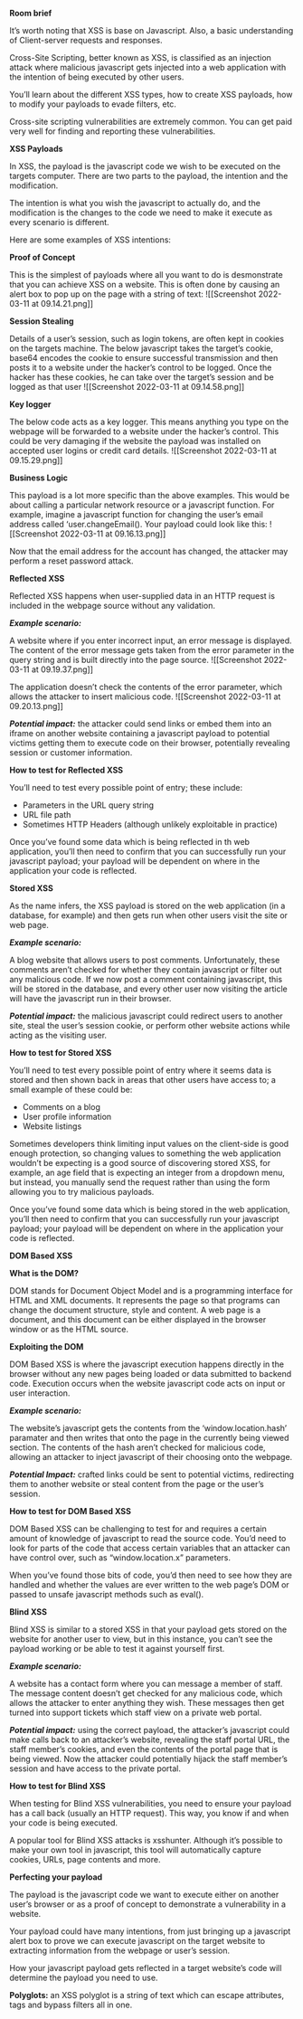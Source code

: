 **Room brief**

It’s worth noting that XSS is base on Javascript. Also, a basic understanding of Client-server requests and responses.

Cross-Site Scripting, better known as XSS, is classified as an injection attack where malicious javascript gets injected into a web application with the intention of being executed by other users.

You’ll learn about the different XSS types, how to create XSS payloads, how to modify your payloads to evade filters, etc.

Cross-site scripting vulnerabilities are extremely common. You can get paid very well for finding and reporting these vulnerabilities.

**XSS Payloads**

In XSS, the payload is the javascript code we wish to be executed on the targets computer. There are two parts to the payload, the intention and the modification.

The intention is what you wish the javascript to actually do, and the modification is the changes to the code we need to make it execute as every scenario is different.

Here are some examples of XSS intentions:

**Proof of Concept**

This is the simplest of payloads where all you want to do is desmonstrate that you can achieve XSS on a website. This is often done by causing an alert box to pop up on the page with a string of text:
![[Screenshot 2022-03-11 at 09.14.21.png]]

**Session Stealing**

Details of a user’s session, such as login tokens, are often kept in cookies on the targets machine. The below javascript takes the target’s cookie, base64 encodes the cookie to ensure successful transmission and then posts it to a website under the hacker’s control to be logged. Once the hacker has these cookies, he can take over the target’s session and be logged as that user
![[Screenshot 2022-03-11 at 09.14.58.png]]

**Key logger**

The below code acts as a key logger. This means anything you type on the webpage will be forwarded to a website under the hacker’s control. This could be very damaging if the website the payload was installed on accepted user logins or credit card details.
![[Screenshot 2022-03-11 at 09.15.29.png]]

**Business Logic**

This payload is a lot more specific than the above examples. This would be about calling a particular network resource or a javascript function. For example, imagine a javascript function for changing the user’s email address called ‘user.changeEmail(). Your payload could look like this:
![[Screenshot 2022-03-11 at 09.16.13.png]]

Now that the email address for the account has changed, the attacker may perform a reset password attack.

**Reflected XSS**

Reflected XSS happens when user-supplied data in an HTTP request is included in the webpage source without any validation.

_**Example scenario:**_

A website where if you enter incorrect input, an error message is displayed. The content of the error message gets taken from the error parameter in the query string and is built directly into the page source.
![[Screenshot 2022-03-11 at 09.19.37.png]]

The application doesn’t check the contents of the error parameter, which allows the attacker to insert malicious code.
![[Screenshot 2022-03-11 at 09.20.13.png]]

_**Potential impact:**_ the attacker could send links or embed them into an iframe on another website containing a javascript payload to potential victims getting them to execute code on their browser, potentially revealing session or customer information.

**How to test for Reflected XSS**

You’ll need to test every possible point of entry; these include:

-   Parameters in the URL query string
-   URL file path
-   Sometimes HTTP Headers (although unlikely exploitable in practice)

Once you’ve found some data which is being reflected in th web application, you’ll then need to confirm that you can successfully run your javascript payload; your payload will be dependent on where in the application your code is reflected.

**Stored XSS**

As the name infers, the XSS payload is stored on the web application (in a database, for example) and then gets run when other users visit the site or web page.

_**Example scenario:**_

A blog website that allows users to post comments. Unfortunately, these comments aren’t checked for whether they contain javascript or filter out any malicious code. If we now post a comment containing javascript, this will be stored in the database, and every other user now visiting the article will have the javascript run in their browser.

_**Potential impact:**_ the malicious javascript could redirect users to another site, steal the user’s session cookie, or perform other website actions while acting as the visiting user.

**How to test for Stored XSS**

You’ll need to test every possible point of entry where it seems data is stored and then shown back in areas that other users have access to; a small example of these could be:

-   Comments on a blog
-   User profile information
-   Website listings

Sometimes developers think limiting input values on the client-side is good enough protection, so changing values to something the web application wouldn’t be expecting is a good source of discovering stored XSS, for example, an age field that is expecting an integer from a dropdown menu, but instead, you manually send the request rather than using the form allowing you to try malicious payloads.

Once you’ve found some data which is being stored in the web application, you’ll then need to confirm that you can successfully run your javascript payload; your payload will be dependent on where in the application your code is reflected.

**DOM Based XSS**

**What is the DOM?**

DOM stands for Document Object Model and is a programming interface for HTML and XML documents. It represents the page so that programs can change the document structure, style and content. A web page is a document, and this document can be either displayed in the browser window or as the HTML source.

**Exploiting the DOM**

DOM Based XSS is where the javascript execution happens directly in the browser without any new pages being loaded or data submitted to backend code. Execution occurs when the website javascript code acts on input or user interaction.

_**Example scenario:**_

The website’s javascript gets the contents from the ‘window.location.hash’ paramater and then writes that onto the page in the currently being viewed section. The contents of the hash aren’t checked for malicious code, allowing an attacker to inject javascript of their choosing onto the webpage.

_**Potential Impact:**_ crafted links could be sent to potential victims, redirecting them to another website or steal content from the page or the user’s session.

**How to test for DOM Based XSS**

DOM Based XSS can be challenging to test for and requires a certain amount of knowledge of javascript to read the source code. You’d need to look for parts of the code that access certain variables that an attacker can have control over, such as “window.location.x” parameters.

When you’ve found those bits of code, you’d then need to see how they are handled and whether the values are ever written to the web page’s DOM or passed to unsafe javascript methods such as eval().

**Blind XSS**

Blind XSS is similar to a stored XSS in that your payload gets stored on the website for another user to view, but in this instance, you can’t see the payload working or be able to test it against yourself first.

_**Example scenario:**_

A website has a contact form where you can message a member of staff. The message content doesn’t get checked for any malicious code, which allows the attacker to enter anything they wish. These messages then get turned into support tickets which staff view on a private web portal.

_**Potential impact:**_ using the correct payload, the attacker’s javascript could make calls back to an attacker’s website, revealing the staff portal URL, the staff member’s cookies, and even the contents of the portal page that is being viewed. Now the attacker could potentially hijack the staff member’s session and have access to the private portal.

**How to test for Blind XSS**

When testing for Blind XSS vulnerabilities, you need to ensure your payload has a call back (usually an HTTP request). This way, you know if and when your code is being executed.

A popular tool for Blind XSS attacks is xsshunter. Although it’s possible to make your own tool in javascript, this tool will automatically capture cookies, URLs, page contents and more.

**Perfecting your payload**

The payload is the javascript code we want to execute either on another user’s browser or as a proof of concept to demonstrate a vulnerability in a website.

Your payload could have many intentions, from just bringing up a javascript alert box to prove we can execute javascript on the target website to extracting information from the webpage or user’s session.

How your javascript payload gets reflected in a target website’s code will determine the payload you need to use.

**Polyglots:** an XSS polyglot is a string of text which can escape attributes, tags and bypass filters all in one.
